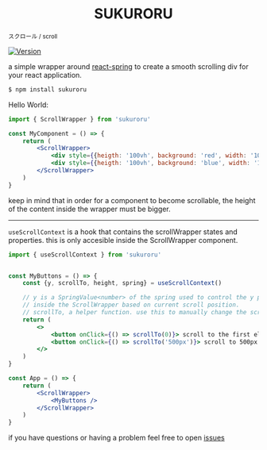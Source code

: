 <h1 align="center">
  SUKURORU
</h1>
<small align="center">スクロール / scroll</small>

[![Version](https://img.shields.io/npm/v/sukuroru?style=flat&colorA=000000&colorB=000000)](https://www.npmjs.com/package/sukuroru)



a simple wrapper around [react-spring](https://github.com/pmndrs/react-spring) to create
a smooth scrolling div for your react application. 



```bash
$ npm install sukuroru
```

Hello World:

```jsx
import { ScrollWrapper } from 'sukuroru'

const MyComponent = () => {
    return (
        <ScrollWrapper>
            <div style={{heigth: '100vh', background: 'red', width: '100vw'}}></div>
            <div style={{heigth: '100vh', background: 'blue', width: '100vw'}}></div>
        </ScrollWrapper>
    )
}
```
keep in mind that in order for a component to become scrollable, the height of the content inside the wrapper must be bigger.

<hr>

`useScrollContext` is a hook that contains the scrollWrapper states and properties. this is only accesible inside the ScrollWrapper component.

```jsx
import { useScrollContext } from 'sukuroru'


const MyButtons = () => {
    const {y, scrollTo, height, spring} = useScrollContext()

    // y is a SpringValue<number> of the spring used to control the y position, use this to animate any div 
    // inside the ScrollWrapper based on current scroll position.
    // scrollTo, a helper function. use this to manually change the scroll position
    return (
        <>
            <button onClick={() => scrollTo(0)}> scroll to the first element inside scrollWrapper </button> 
            <button onClick={() => scrollTo('500px')}> scroll to 500px along the Y axis</button>
        </>
    )
}

const App = () => {
    return (
        <ScrollWrapper>
            <MyButtons />
        </ScrollWrapper>
    )
}
```




if you have questions or having a problem feel free to open [issues](https://github.com/gelargew/sukuroru/issues)